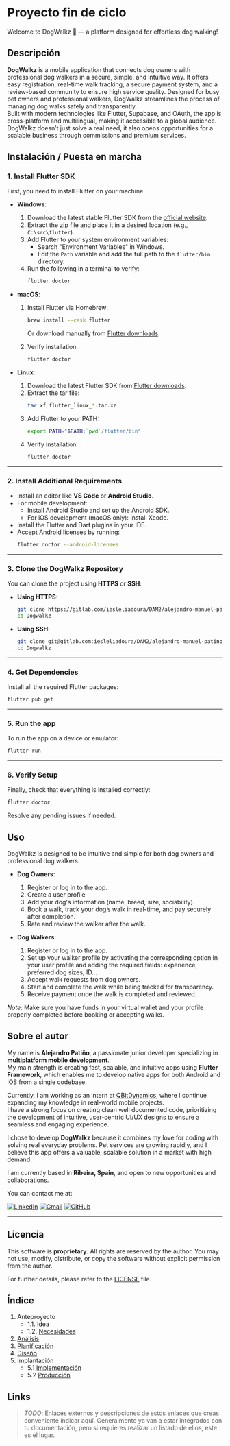 # Proyecto fin de ciclo
Welcome to DogWalkz 🐾 — a platform designed for effortless dog walking!

## Descripción

**DogWalkz** is a mobile application that connects dog owners with professional dog walkers in a secure, simple, and intuitive way. It offers easy registration, real-time walk tracking, a secure payment system, and a review-based community to ensure high service quality. Designed for busy pet owners and professional walkers, DogWalkz streamlines the process of managing dog walks safely and transparently.  
Built with modern technologies like Flutter, Supabase, and OAuth, the app is cross-platform and multilingual, making it accessible to a global audience.  
DogWalkz doesn’t just solve a real need, it also opens opportunities for a scalable business through commissions and premium services.

## Instalación / Puesta en marcha

### 1. Install Flutter SDK

First, you need to install Flutter on your machine.

- **Windows**:
  1. Download the latest stable Flutter SDK from the [official website](https://flutter.dev/docs/get-started/install).
  2. Extract the zip file and place it in a desired location (e.g., `C:\src\flutter`).
  3. Add Flutter to your system environment variables:
     - Search "Environment Variables" in Windows.
     - Edit the `Path` variable and add the full path to the `flutter/bin` directory.
  4. Run the following in a terminal to verify:
     ```bash
     flutter doctor
     ```

- **macOS**:
  1. Install Flutter via Homebrew:
     ```bash
     brew install --cask flutter
     ```
     Or download manually from [Flutter downloads](https://flutter.dev/docs/get-started/install/macos).

  2. Verify installation:
     ```bash
     flutter doctor
     ```

- **Linux**:
  1. Download the latest Flutter SDK from [Flutter downloads](https://flutter.dev/docs/get-started/install/linux).
  2. Extract the tar file:
     ```bash
     tar xf flutter_linux_*.tar.xz
     ```
  3. Add Flutter to your PATH:
     ```bash
     export PATH="$PATH:`pwd`/flutter/bin"
     ```
  4. Verify installation:
     ```bash
     flutter doctor
     ```

---

### 2. Install Additional Requirements

- Install an editor like **VS Code** or **Android Studio**.
- For mobile development:
  - Install Android Studio and set up the Android SDK.
  - For iOS development (macOS only): Install Xcode.
- Install the Flutter and Dart plugins in your IDE.
- Accept Android licenses by running:
  ```bash
  flutter doctor --android-licenses

  ```
---
### 3. Clone the DogWalkz Repository
You can clone the project using **HTTPS** or **SSH**:

- **Using HTTPS**:

    ``` bash
    git clone https://gitlab.com/iesleliadoura/DAM2/alejandro-manuel-patino Dogwalkz
    cd Dogwalkz
    ```
- **Using SSH**:

    ``` bash
    git clone git@gitlab.com:iesleliadoura/DAM2/alejandro-manuel-patino Dogwalkz
    cd Dogwalkz
    ```
---

### 4. Get Dependencies
Install all the required Flutter packages:
``` bash
flutter pub get
```
---
### 5. Run the app
To run the app on a device or emulator:

``` bash
flutter run
```
---
### 6. Verify Setup
Finally, check that everything is installed correctly:
``` bash
flutter doctor
```
Resolve any pending issues if needed.


## Uso
DogWalkz is designed to be intuitive and simple for both dog owners and professional dog walkers.

- **Dog Owners**:
  1. Register or log in to the app.
  2. Create a user profile 
  3. Add your dog's information (name, breed, size, sociability).
  4. Book a walk, track your dog’s walk in real-time, and pay securely after completion.
  5. Rate and review the walker after the walk.

- **Dog Walkers**:
  1. Register or log in to the app.
  2. Set up your walker profile by activating the corresponding option in your user profile and adding the required fields: experience, preferred dog sizes, ID...
  3. Accept walk requests from dog owners.
  4. Start and complete the walk while being tracked for transparency.
  5. Receive payment once the walk is completed and reviewed.

*Note*: Make sure you have funds in your virtual wallet and your profile properly completed before booking or accepting walks.

## Sobre el autor

My name is **Alejandro Patiño**, a passionate junior developer specializing in **multiplatform mobile development**.  
My main strength is creating fast, scalable, and intuitive apps using **Flutter Framework**, which enables me to develop native apps for both Android and iOS from a single codebase.

Currently, I am working as an intern at [QBitDynamics](https://qbitdynamics.com/), where I continue expanding my knowledge in real-world mobile projects.  
I have a strong focus on creating clean well documented code, prioritizing the development of intuitive, user-centric UI/UX designs to ensure a seamless and engaging experience.

I chose to develop **DogWalkz** because it combines my love for coding with solving real everyday problems. Pet services are growing rapidly, and I believe this app offers a valuable, scalable solution in a market with high demand.

I am currently based in **Ribeira, Spain**, and open to new opportunities and collaborations.  


You can contact me at:

[![LinkedIn](https://img.shields.io/badge/LinkedIn-0077B5?style=for-the-badge&logo=linkedin&logoColor=white)](https://www.linkedin.com/in/alejandro-m-pati%C3%B1o-garcia-41b000309/)
[![Gmail](https://img.shields.io/badge/Gmail-D14836?style=for-the-badge&logo=gmail&logoColor=white)](mailto:alexpatino1992@gmail.com)
[![GitHub](https://img.shields.io/badge/GitHub-181717?style=for-the-badge&logo=github&logoColor=white)](https://github.com/Bitxo92)

---

## Licencia

This software is **proprietary**. All rights are reserved by the author. You may not use, modify, distribute, or copy the software without explicit permission from the author.

For further details, please refer to the [LICENSE](LICENSE) file.


## Índice

1. Anteproyecto
    * 1.1. [Idea](doc/templates/1_idea.md)
    * 1.2. [Necesidades](doc/templates/2_necesidades.md)
2. [Análisis](doc/templates/3_analise.md)
3. [Planificación](doc/templates/4_planificacion.md)
4. [Diseño](doc/templates/5_deseño.md)
5. Implantación
    * 5.1 [Implementación](doc/templates/6_implementacion.md)
    * 5.2 [Producción](doc/templates/7_producion.md)



## Links

> *TODO*: Enlaces externos y descripciones de estos enlaces que creas conveniente indicar aquí. Generalmente ya van a estar integrados con tu documentación, pero si requieres realizar un listado de ellos, este es el lugar.